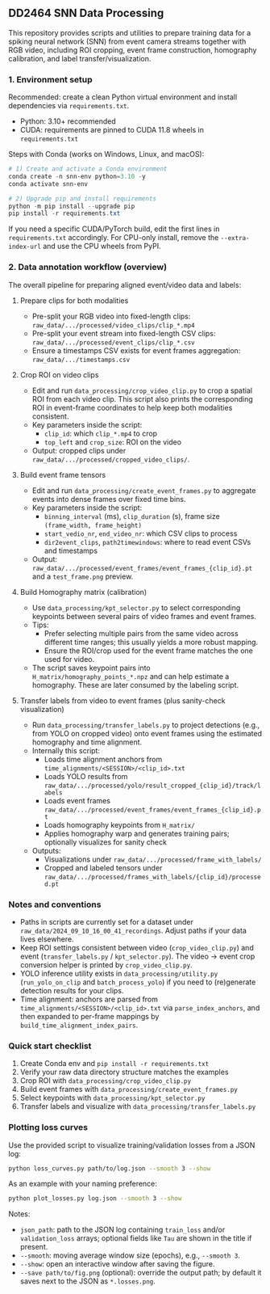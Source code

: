 ## DD2464 SNN Data Processing

This repository provides scripts and utilities to prepare training data for a spiking neural network (SNN) from event camera streams together with RGB video, including ROI cropping, event frame construction, homography calibration, and label transfer/visualization.

### 1. Environment setup

Recommended: create a clean Python virtual environment and install dependencies via `requirements.txt`.

- Python: 3.10+ recommended
- CUDA: requirements are pinned to CUDA 11.8 wheels in `requirements.txt`

Steps with Conda (works on Windows, Linux, and macOS):

```powershell
# 1) Create and activate a Conda environment
conda create -n snn-env python=3.10 -y
conda activate snn-env

# 2) Upgrade pip and install requirements
python -m pip install --upgrade pip
pip install -r requirements.txt
```

If you need a specific CUDA/PyTorch build, edit the first lines in `requirements.txt` accordingly. For CPU-only install, remove the `--extra-index-url` and use the CPU wheels from PyPI.

### 2. Data annotation workflow (overview)

The overall pipeline for preparing aligned event/video data and labels:

1) Prepare clips for both modalities
   - Pre-split your RGB video into fixed-length clips: `raw_data/.../processed/video_clips/clip_*.mp4`
   - Pre-split your event stream into fixed-length CSV clips: `raw_data/.../processed/event_clips/clip_*.csv`
   - Ensure a timestamps CSV exists for event frames aggregation: `raw_data/.../timestamps.csv`

2) Crop ROI on video clips
   - Edit and run `data_processing/crop_video_clip.py` to crop a spatial ROI from each video clip. This script also prints the corresponding ROI in event-frame coordinates to help keep both modalities consistent.
   - Key parameters inside the script:
     - `clip_id`: which `clip_*.mp4` to crop
     - `top_left` and `crop_size`: ROI on the video
   - Output: cropped clips under `raw_data/.../processed/cropped_video_clips/`.

3) Build event frame tensors
   - Edit and run `data_processing/create_event_frames.py` to aggregate events into dense frames over fixed time bins.
   - Key parameters inside the script:
     - `binning_interval` (ms), `clip_duration` (s), frame size `(frame_width, frame_height)`
     - `start_vedio_nr`, `end_video_nr`: which CSV clips to process
     - `dir2event_clips`, `path2timewindows`: where to read event CSVs and timestamps
   - Output: `raw_data/.../processed/event_frames/event_frames_{clip_id}.pt` and a `test_frame.png` preview.

4) Build Homography matrix (calibration)
   - Use `data_processing/kpt_selector.py` to select corresponding keypoints between several pairs of video frames and event frames.
   - Tips:
     - Prefer selecting multiple pairs from the same video across different time ranges; this usually yields a more robust mapping.
     - Ensure the ROI/crop used for the event frame matches the one used for video.
   - The script saves keypoint pairs into `H_matrix/homography_points_*.npz` and can help estimate a homography. These are later consumed by the labeling script.

5) Transfer labels from video to event frames (plus sanity-check visualization)
   - Run `data_processing/transfer_labels.py` to project detections (e.g., from YOLO on cropped video) onto event frames using the estimated homography and time alignment.
   - Internally this script:
     - Loads time alignment anchors from `time_alignments/<SESSION>/<clip_id>.txt`
     - Loads YOLO results from `raw_data/.../processed/yolo/result_cropped_{clip_id}/track/labels`
     - Loads event frames `raw_data/.../processed/event_frames/event_frames_{clip_id}.pt`
     - Loads homography keypoints from `H_matrix/`
     - Applies homography warp and generates training pairs; optionally visualizes for sanity check
   - Outputs:
     - Visualizations under `raw_data/.../processed/frame_with_labels/`
     - Cropped and labeled tensors under `raw_data/.../processed/frames_with_labels/{clip_id}/processed.pt`

### Notes and conventions

- Paths in scripts are currently set for a dataset under `raw_data/2024_09_10_16_00_41_recordings`. Adjust paths if your data lives elsewhere.
- Keep ROI settings consistent between video (`crop_video_clip.py`) and event (`transfer_labels.py` / `kpt_selector.py`). The video → event crop conversion helper is printed by `crop_video_clip.py`.
- YOLO inference utility exists in `data_processing/utility.py` (`run_yolo_on_clip` and `batch_process_yolo`) if you need to (re)generate detection results for your clips.
- Time alignment: anchors are parsed from `time_alignments/<SESSION>/<clip_id>.txt` via `parse_index_anchors`, and then expanded to per-frame mappings by `build_time_alignment_index_pairs`.

### Quick start checklist

1) Create Conda env and `pip install -r requirements.txt`
2) Verify your raw data directory structure matches the examples
3) Crop ROI with `data_processing/crop_video_clip.py`
4) Build event frames with `data_processing/create_event_frames.py`
5) Select keypoints with `data_processing/kpt_selector.py`
6) Transfer labels and visualize with `data_processing/transfer_labels.py`


### Plotting loss curves

Use the provided script to visualize training/validation losses from a JSON log:

```bash
python loss_curves.py path/to/log.json --smooth 3 --show
```

As an example with your naming preference:

```bash
python plot_losses.py log.json --smooth 3 --show
```

Notes:
- `json_path`: path to the JSON log containing `train_loss` and/or `validation_loss` arrays; optional fields like `Tau` are shown in the title if present.
- `--smooth`: moving average window size (epochs), e.g., `--smooth 3`.
- `--show`: open an interactive window after saving the figure.
- `--save path/to/fig.png` (optional): override the output path; by default it saves next to the JSON as `*.losses.png`.

